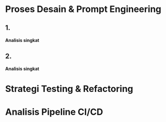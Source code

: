 # Proses Desain & Prompt Engineering

## 1. 

#### Analisis singkat

## 2. 

#### Analisis singkat



# Strategi Testing & Refactoring




# Analisis Pipeline CI/CD
